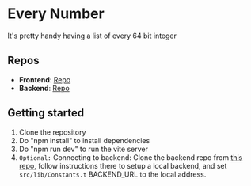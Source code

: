 # Every Number

It's pretty handy having a list of every 64 bit integer

## Repos
- **Frontend**: [Repo](https://github.com/DevBoiAgru/EveryNumberFrontend)
- **Backend**:  [Repo](https://github.com/DevBoiAgru/EveryNumberBackend)

## Getting started
1. Clone the repository
2. Do "npm install" to install dependencies
3. Do "npm run dev" to run the vite server
4. `Optional:` Connecting to backend: Clone the backend repo from [this repo](https://github.com/DevBoiAgru/EveryNumberBackend), follow instructions there to setup a local backend, and set `src/lib/Constants.t` BACKEND_URL to the local address.